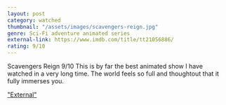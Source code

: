 ```yaml
---
layout: post
category: watched
thumbnail: "/assets/images/scavengers-reign.jpg"
genre: Sci-Fi adventure animated series
external-link: https://www.imdb.com/title/tt21056886/
rating: 9/10
---
```

Scavengers Reign
9/10
This is by far the best animated show I have watched in a very long time. The world feels so full and thoughtout that it fully immerses you.

["External"](https://www.imdb.com/title/tt21056886/)